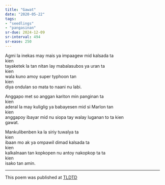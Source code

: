 ```yaml
---
title: "Gawat"
date: "2020-05-22"
tags:
- "seedlings"
- "pangasinan"
sr-due: 2024-12-09
sr-interval: 494
sr-ease: 250
---
```


Agmi la inekas may mais ya impaagew mid kalsada ta  
kien  
tayaketek la tan nitan lay mabalasubos ya uran ta  
kien  
wala kuno amoy super typhoon tan  
kien  
diya ondulan so mata to naani nu labi.  

Anggapo met so anggan kariton min panginan ta  
kien  
aderal la may kuliglig ya babayesen mid si Marlon tan  
kien  
anggapoy ibayar mid nu siopa tay walay luganan to ta kien  
gawat.  

Mankulibenben ka la siriy tuwalya ta  
kien  
ibaan mo ak ya ompawil dimad kalsada ta  
kien  
kalkalnaan tan kopkopen nu antoy nakopkop ta ta  
kien  
isako tan amin.  

---
This poem was published at [TLDTD](https://tldtd.org/poet/vince-imbat/)